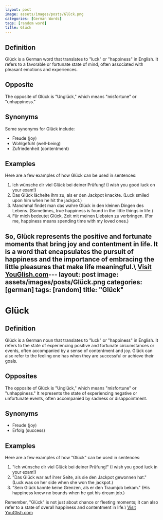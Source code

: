 ```yaml
---
layout: post
image: assets/images/posts/Glück.png
categories: [German Words]
tags: [random word]
title: Glück
---
```


## Definition
Glück is a German word that translates to "luck" or "happiness" in English. It refers to a favorable or fortunate state of mind, often associated with pleasant emotions and experiences.

## Opposite
The opposite of Glück is "Unglück," which means "misfortune" or "unhappiness."

## Synonyms
Some synonyms for Glück include:
- Freude (joy)
- Wohlgefühl (well-being)
- Zufriedenheit (contentment)

## Examples
Here are a few examples of how Glück can be used in sentences:

1. Ich wünsche dir viel Glück bei deiner Prüfung! (I wish you good luck on your exam!)
2. Das Glück lächelte ihm zu, als er den Jackpot knackte. (Luck smiled upon him when he hit the jackpot.)
3. Manchmal findet man das wahre Glück in den kleinen Dingen des Lebens. (Sometimes, true happiness is found in the little things in life.)
4. Für mich bedeutet Glück, Zeit mit meinen Liebsten zu verbringen. (For me, happiness means spending time with my loved ones.)

So, Glück represents the positive and fortunate moments that bring joy and contentment in life. It is a word that encapsulates the pursuit of happiness and the importance of embracing the little pleasures that make life meaningful.\ <a id="yg-widget-0" class="youglish-widget" data-query="Glück" data-lang="german" data-components="8412" data-auto-start="0" data-bkg-color="theme_light" data-title="How%20to%20pronounce%20Glück%20in%20German"  rel="nofollow" href="https://youglish.com">Visit YouGlish.com</a><script async src="https://youglish.com/public/emb/widget.js" charset="utf-8"></script>---
layout: post
image: assets/images/posts/Glück.png
categories: [german]
tags: [random]
title: "Glück"
---

# Glück

## Definition
Glück is a German noun that translates to "luck" or "happiness" in English. It refers to the state of experiencing positive and fortunate circumstances or events, often accompanied by a sense of contentment and joy. Glück can also refer to the feeling one has when they are successful or achieve their goals.

## Opposites
The opposite of Glück is "Unglück," which means "misfortune" or "unhappiness." It represents the state of experiencing negative or unfortunate events, often accompanied by sadness or disappointment. 

## Synonyms
- Freude (joy)
- Erfolg (success)

## Examples
Here are a few examples of how "Glück" can be used in sentences:

1. "Ich wünsche dir viel Glück bei deiner Prüfung!" (I wish you good luck in your exam!)
2. "Das Glück war auf ihrer Seite, als sie den Jackpot gewonnen hat." (Luck was on her side when she won the jackpot.)
3. "Sein Glück kannte keine Grenzen, als er den Traumjob bekam." (His happiness knew no bounds when he got his dream job.)

Remember, "Glück" is not just about chance or fleeting moments; it can also refer to a state of overall happiness and contentment in life.\ <a id="yg-widget-0" class="youglish-widget" data-query="Glück" data-lang="german" data-components="8412" data-auto-start="0" data-bkg-color="theme_light" data-title="How%20to%20pronounce%20Glück%20in%20German"  rel="nofollow" href="https://youglish.com">Visit YouGlish.com</a><script async src="https://youglish.com/public/emb/widget.js" charset="utf-8"></script>